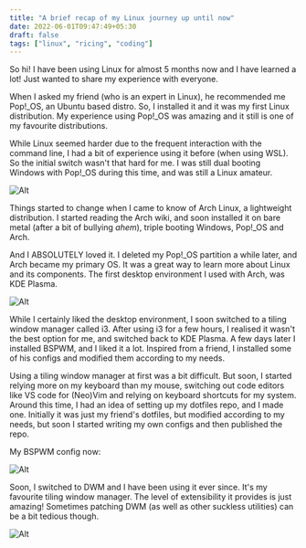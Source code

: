 ```yaml
---
title: "A brief recap of my Linux journey up until now"
date: 2022-06-01T09:47:49+05:30
draft: false
tags: ["linux", "ricing", "coding"]
---
```


So hi! I have been using Linux for almost 5 months now and I have learned a lot! Just wanted to share my experience with everyone.

When I asked my friend (who is an expert in Linux), he recommended me Pop!\_OS, an Ubuntu based distro. So, I installed it and it was my first Linux distribution. My experience using Pop!\_OS was amazing and it still is one of my favourite distributions.

While Linux seemed harder due to the frequent interaction with the command line, I had a bit of experience using it before (when using WSL). So the initial switch wasn't that hard for me. I was still dual booting Windows with Pop!\_OS during this time, and was still a Linux amateur.

![Alt](https://media.discordapp.net/attachments/789373730777595904/981472343278899250/gnome-rice.png)

Things started to change when I came to know of Arch Linux, a lightweight distribution. I started reading the Arch wiki, and soon installed it on bare metal (after a bit of bullying _ahem_), triple booting Windows, Pop!\_OS and Arch.

And I ABSOLUTELY loved it. I deleted my Pop!\_OS partition a while later, and Arch became my primary OS. It was a great way to learn more about Linux and its components. The first desktop environment I used with Arch, was KDE Plasma.

![Alt](https://media.discordapp.net/attachments/789373730777595904/981472343597654066/kde-rice.png)

While I certainly liked the desktop environment, I soon switched to a tiling window manager called i3. After using i3 for a few hours, I realised it wasn't the best option for me, and switched back to KDE Plasma. A few days later I installed BSPWM, and I liked it a lot. Inspired from a friend, I installed some of his configs and modified them according to my needs.

Using a tiling window manager at first was a bit difficult. But soon, I started relying more on my keyboard than my mouse, switching out code editors like VS code for (Neo)Vim and relying on keyboard shortcuts for my system. Around this time, I had an idea of setting up my dotfiles repo, and I made one. Initially it was just my friend's dotfiles, but modified according to my needs, but soon I started writing my own configs and then published the repo.

My BSPWM config now:

![Alt](https://raw.githubusercontent.com/rv178/.dotfiles/master/.assets/screenshots/ss1.png)

Soon, I switched to DWM and I have been using it ever since. It's my favourite tiling window manager. The level of extensibility it provides is just amazing! Sometimes patching DWM (as well as other suckless utilities) can be a bit tedious though.

![Alt](https://raw.githubusercontent.com/rv178/.dotfiles/master/.assets/screenshots/ss2.png)

